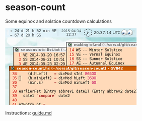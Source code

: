 # season-count
Some equinox and solstice countdown calculations

![season-count-xfce-generic-monitor.png](season-count-xfce-generic-monitor.png)

Instructions: [guide.md](guide.md)
